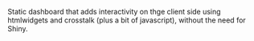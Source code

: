 Static dashboard that adds interactivity on thge client side using htmlwidgets and crosstalk (plus a bit of javascript), without the need for Shiny.
